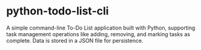 # python-todo-list-cli
A simple command-line To-Do List application built with Python, supporting task management operations like adding, removing, and marking tasks as complete. Data is stored in a JSON file for persistence.
